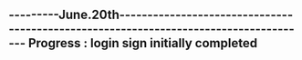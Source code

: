---------June.20th-------------------------------------------------------------------------------------
Progress : login sign initially completed
------------------------------------------------
